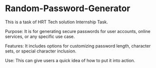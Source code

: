 # Random-Password-Generator

This is a task of HRT Tech solution Internship Task.

Purpose: It is for generating secure passwords for user accounts, online services, or any specific use case.

Features: It includes options for customizing password length, character sets, or special character inclusion.

Use: This can give users a quick idea of how to put it into action.

